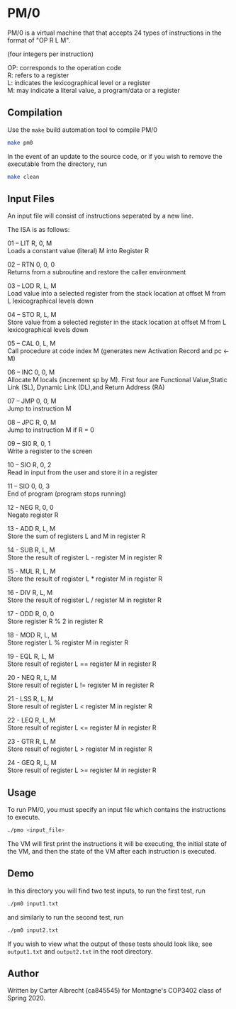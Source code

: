 # PM/0

PM/0 is a virtual machine that that accepts 24 types of instructions in the format of "OP R L M".

(four integers per instruction)

OP: corresponds to the operation code  
R: refers to a register  
L: indicates the lexicographical level or a register  
M: may indicate a literal value, a program/data or a register

## Compilation 

Use the `make` build automation tool to compile PM/0 

```bash
make pm0
```
In the event of an update to the source code, or if you wish to remove the executable from the directory, run

```bash
make clean
```

## Input Files
An input file will consist of instructions seperated by a new line.

The ISA is as follows:

01   – LIT R, 0, M  
Loads a constant value (literal) M into Register R  

02   – RTN 0, 0, 0  
Returns from a subroutine and restore the caller environment 
 
03   – LOD R, L, M  
Load value into a selected register from the stack location at  offset M from L lexicographical levels down  

04   – STO R, L, M  
Store value from a selected register in the stack location at  offset M from L lexicographical levels down  

05   – CAL 0, L, M  
Call procedure at code index M (generates new Activation Record and pc <- M)  

06   – INC 0, 0, M  
Allocate M locals (increment sp by M). First four are Functional Value,Static Link (SL), Dynamic Link (DL),and Return Address (RA)  

07   – JMP 0, 0, M  
Jump to instruction M  

08   – JPC R, 0, M  
Jump to instruction M if R = 0  

09   – SI0 R, 0, 1  
Write a register to the screen  

10   – SIO R, 0, 2  
Read in input from the user and store it in a register  

11   – SIO 0, 0, 3  
End of program (program stops running)  

12   - NEG R, 0, 0  
Negate register R

13   - ADD R, L, M  
Store the sum of registers L and M in register R  

14   - SUB R, L, M  
Store the result of register L - register M in register R

15   - MUL R, L, M  
Store the result of register L * register M in register R  

16   - DIV R, L, M  
Store the result of register L / register M in register R

17   - ODD R, 0, 0  
Store register R % 2 in register R

18   - MOD R, L, M  
Store register L % register M in register R

19   - EQL R, L, M  
Store result of register L == register M in register R

20   - NEQ R, L, M  
Store result of register L != register M in register R

21   - LSS R, L, M  
Store result of register L < register M in register R

22   - LEQ R, L, M  
Store result of register L <= register M in register R

23   - GTR R, L, M  
Store result of register L > register M in register R

24   - GEQ R, L, M  
Store result of register L >= register M in register R


## Usage

To run PM/0, you must specify an input file which contains the instructions to execute. 

```bash
./pmo <input_file>
```

The VM will first print the instructions it will be executing, the initial state of the VM, and then the state of the VM after each instruction is executed.

## Demo

In this directory you will find two test inputs, to run the first test, run

```bash
./pm0 input1.txt
```

and similarly to run the second test, run

```bash
./pm0 input2.txt
```

If you wish to view what the output of these tests should look like, see `output1.txt` and `output2.txt` in the root directory.

## Author
Written by Carter Albrecht (ca845545) for Montagne's COP3402 class of Spring 2020.